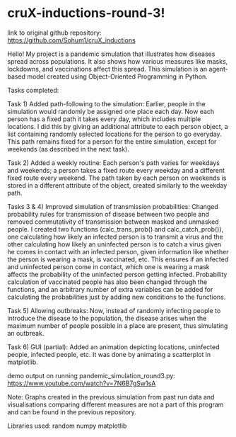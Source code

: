 # cruX-inductions-round-3!

link to original github repository: https://github.com/Sohum1/cruX_inductions

Hello!
My project is a pandemic simulation that illustrates how diseases spread across populations. It also shows how various measures like masks, lockdowns, and vaccinations affect this spread. This simulation is an agent-based model created using Object-Oriented Programming in Python.

Tasks completed:

Task 1) Added path-following to the simulation: Earlier, people in the simulation would randomly be assigned one place each day. Now each person has a fixed path it takes every day, which includes multiple locations. I did this by giving an additional attribute to each person object, a list containing randomly selected locations for the person to go everyday. This path remains fixed for a person for the entire simulation, except for weekends (as described in the next task).

Task 2) Added a weekly routine: Each person's path varies for weekdays and weekends; a person takes a fixed route every weekday and a different fixed route every weekend. The path taken by each person on weekends is stored in a different attribute of the object, created similarly to the weekday path.

Tasks 3 & 4) Improved simulation of transmission probabilities: Changed probability rules for transmission of disease between two people and removed commutativity of transmission between masked and unmasked people. I created two functions (calc_trans_prob() and calc_catch_prob()), one calculating how likely an infected person is to transmit a virus and the other calculating how likely an uninfected person is to catch a virus given he comes in contact with an infected person, given information like whether the person is wearing a mask, is vaccinated, etc. This ensures if an infected and uninfected person come in contact, which one is wearing a mask affects the probability of the uninfected person getting infected. Probability calculation of vaccinated people has also been changed through the functions, and an arbitrary number of extra variables can be added for calculating the probabilities just by adding new conditions to the functions.

Task 5) Allowing outbreaks: Now, instead of randomly infecting people to introduce the disease to the population, the disease arises when the maximum number of people possible in a place are present, thus simulating an outbreak.

Task 6) GUI (partial): Added an animation depicting locations, uninfected people, infected people, etc. It was done by animating a scatterplot in matplotlib.

demo output on running pandemic_simulation_round3.py: https://www.youtube.com/watch?v=7N6B7gSw1sA

Note: Graphs created in the previous simulation from past run data and visualisations comparing different measures are not a part of this program and can be found in the previous repository.

Libraries used:
random
numpy
matplotlib
